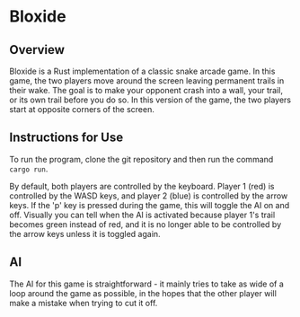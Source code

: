 # Bloxide

## Overview

Bloxide is a Rust implementation of a classic snake arcade game.  In this game, the two players move around the screen leaving permanent trails in their wake.  The goal is to make your opponent crash into a wall, your trail, or its own trail before you do so.  In this version of the game, the two players start at opposite corners of the screen.

## Instructions for Use

To run the program, clone the git repository and then run the command `cargo run`.  

By default, both players are controlled by the keyboard.  Player 1 (red) is controlled by the WASD keys, and player 2 (blue) is controlled by the arrow keys.  If the 'p' key is pressed during the game, this will toggle the AI on and off.  Visually you can tell when the AI is activated because player 1's trail becomes green instead of red, and it is no longer able to be controlled by the arrow keys unless it is toggled again.  

## AI

The AI for this game is straightforward - it mainly tries to take as wide of a loop around the game as possible, in the hopes that the other player will make a mistake when trying to cut it off.  
